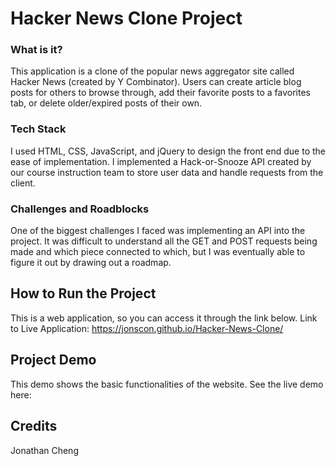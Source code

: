 # Hacker News Clone Project

### What is it?
This application is a clone of the popular news aggregator site called Hacker News (created by Y Combinator). Users can create article blog posts for others to browse through, add their favorite posts to a favorites tab, or delete older/expired posts of their own.

### Tech Stack
I used HTML, CSS, JavaScript, and jQuery to design the front end due to the ease of implementation. I implemented a Hack-or-Snooze API created by our course instruction team to store user data and handle requests from the client.

### Challenges and Roadblocks
One of the biggest challenges I faced was implementing an API into the project. It was difficult to understand all the GET and POST requests being made and which piece connected to which, but I was eventually able to figure it out by drawing out a roadmap.

## How to Run the Project
This is a web application, so you can access it through the link below.
Link to Live Application: https://jonscon.github.io/Hacker-News-Clone/

## Project Demo
This demo shows the basic functionalities of the website. See the live demo here: 

## Credits
Jonathan Cheng
